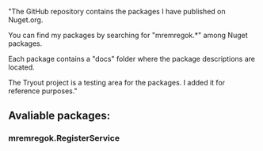 "The GitHub repository contains the packages I have published on Nuget.org.

You can find my packages by searching for "mremregok.*" among Nuget packages.

Each package contains a "docs" folder where the package descriptions are located.

The Tryout project is a testing area for the packages. I added it for reference purposes."

## Avaliable packages:
### mremregok.RegisterService
